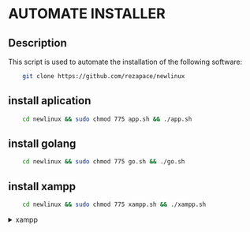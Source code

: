 # AUTOMATE INSTALLER

## Description
This script is used to automate the installation of the following software:

```bash
    git clone https://github.com/rezapace/newlinux
```

## install aplication
```bash
    cd newlinux && sudo chmod 775 app.sh && ./app.sh
```

## install golang
```bash
    cd newlinux && sudo chmod 775 go.sh && ./go.sh
```

## install xampp
```bash
    cd newlinux && sudo chmod 775 xampp.sh && ./xampp.sh
```


<!-- drop down -->
<details>
<summary>xampp</summary>

## cek xampp installed
    ```bash
     sudo service apache2 start
     sudo service mysql start
    ```

## pasword phpmyadmin
    ```bash
     root
     p
    ```
    ## Langkah : run,status,stop,restart

### perintah untuk apache

```bash
    sudo service apache2 start
    sudo service apache2 stop
    sudo service apache2 status
    sudo service apache2 restart
```

### perintah untuk mysql

```bash
    sudo service mysql start
    sudo service mysql stop
    sudo service mysql status
    sudo service mysql restart
```

### Jika terjadi error
```bash
ALTER USER 'root'@'localhost' IDENTIFIED BY 'p';
sudo ln -s /usr/share/phpmyadmin /var/www/html/phpmyadmin
``` 
</details>